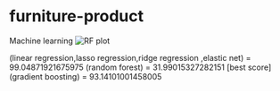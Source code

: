 # furniture-product
Machine learning 
![RF plot](https://github.com/user-attachments/assets/c2c1318f-cd0b-42d2-8685-8e4b660ad377)

(linear regression,lasso regression,ridge regression ,elastic net) = 99.04871921675975
(random forest) = 31.99015327282151  [best score]
(gradient boosting) = 93.14101001458005
